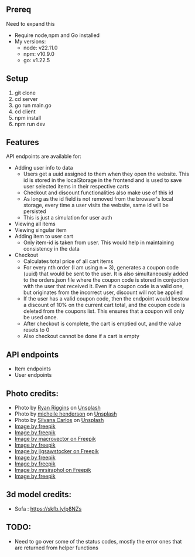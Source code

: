 ## Prereq
Need to expand this
- Require node,npm and Go installed
- My versions:
  - node: v22.11.0
  - npm: v10.9.0
  - go: v1.22.5

## Setup
1. git clone
2. cd server
3. go run main.go
4. cd client
5. npm install
6. npm run dev

## Features
API endpoints are available for:
- Adding user info to data
  - Users get a uuid assigned to them when they open the website. This id is stored in the localStorage in the frontend and is used to save user selected items in their respective carts
  - Checkout and discount functionalities also make use of this id
  - As long as the id field is not removed from the browser's local storage, every time a user visits the website, same id will be persisted
  - This is just a simulation for user auth
- Viewing all items
- Viewing singular item
- Adding item to user cart
  - Only item-id is taken from user. This would help in maintaining consistency in the data
- Checkout
  - Calculates total price of all cart items
  - For every nth order (I am using n = 3), generates a coupon code (uuid) that would be sent to the user. It is also simultaneously added to the orders.json file where the coupon code is stored in conjuction with the user that received it. Even if a coupon code is a valid one, but originates from the incorrect user, discount will not be applied
  - If the user has a valid coupon code, then the endpoint would bestow a discount of 10% on the current cart total, and the coupon code is deleted from the coupons list. This ensures that a coupon will only be used once.
  - After checkout is complete, the cart is emptied out, and the value resets to 0
  - Also checkout cannot be done if a cart is empty

## API endpoints
- Item endpoints
- User endpoints


## Photo credits:
- Photo by <a href="https://unsplash.com/@ryan_riggins?utm_content=creditCopyText&utm_medium=referral&utm_source=unsplash">Ryan Riggins</a> on <a href="https://unsplash.com/photos/white-ceramic-mug-on-brown-wooden-table-9v7UJS92HYc?utm_content=creditCopyText&utm_medium=referral&utm_source=unsplash">Unsplash</a>
- Photo by <a href="https://unsplash.com/@micheile?utm_content=creditCopyText&utm_medium=referral&utm_source=unsplash">micheile henderson</a> on <a href="https://unsplash.com/photos/clothes-hanging-on-white-rack-FpPcoOAk5PI?utm_content=creditCopyText&utm_medium=referral&utm_source=unsplash">Unsplash</a>
- Photo by <a href="https://unsplash.com/@silvana_carlos?utm_content=creditCopyText&utm_medium=referral&utm_source=unsplash">Silvana Carlos</a> on <a href="https://unsplash.com/photos/green-blue-and-white-balloon-5Qajp1_80BA?utm_content=creditCopyText&utm_medium=referral&utm_source=unsplash">Unsplash</a>
- <a href="https://www.freepik.com/free-psd/view-sofa-interior-design-decor_320731945.htm#fromView=keyword&page=1&position=8&uuid=6ea8ce7f-abe5-4f0b-a81a-126e188d903a">Image by freepik</a>
- <a href="https://www.freepik.com/free-psd/view-sofa-interior-design-decor_320731638.htm#fromView=keyword&page=1&position=1&uuid=0b3b2ab2-a822-4cab-905e-c26f1332f3ee">Image by freepik</a>
- <a href="https://www.freepik.com/free-vector/leather-office-chair-different-angles-realistic-set-isolated-vector-illustration_63440324.htm#fromView=search&page=1&position=2&uuid=f60378ac-8d4e-4555-923c-fe7c6ee44c00">Image by macrovector on Freepik</a>
- <a href="https://www.freepik.com/free-photo/square-clock-indoors-still-life_43568881.htm#fromView=search&page=1&position=2&uuid=319e66da-ccb1-4ddc-bd3d-1d3a94116ead">Image by freepik</a>
- <a href="https://www.freepik.com/free-photo/retro-clock-alarm_1131678.htm#fromView=search&page=1&position=4&uuid=319e66da-ccb1-4ddc-bd3d-1d3a94116ead">Image by jigsawstocker on Freepik</a>
- <a href="https://www.freepik.com/free-photo/circular-clock-indoors-still-life_43568861.htm#fromView=search&page=1&position=16&uuid=319e66da-ccb1-4ddc-bd3d-1d3a94116ead">Image by freepik</a>
- <a href="https://www.freepik.com/free-photo/arranged-snack-wooden-table_1441183.htm#fromView=search&page=2&position=38&uuid=19a9e7a0-13b3-416e-b625-3d21d4e9a9e4">Image by freepik</a>
- <a href="https://www.freepik.com/free-photo/plant-vase-natural-holiday-flower_1044060.htm#fromView=search&page=5&position=26&uuid=19a9e7a0-13b3-416e-b625-3d21d4e9a9e4">Image by mrsiraphol on Freepik</a>
- <a href="https://www.freepik.com/free-ai-image/medieval-historical-rendering-knights_94937894.htm#fromView=search&page=1&position=0&uuid=f4c940d6-9c61-4d75-b5d3-b3791c152ac4">Image by freepik</a>

## 3d model credits:
- Sofa : https://skfb.ly/p8NZs

## TODO:
- Need to go over some of the status codes, mostly the error ones that are returned from helper functions